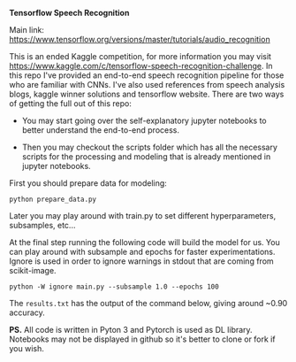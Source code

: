 **Tensorflow Speech Recognition**

Main link: https://www.tensorflow.org/versions/master/tutorials/audio_recognition

This is an ended Kaggle competition, for more information you may visit https://www.kaggle.com/c/tensorflow-speech-recognition-challenge. In this repo I've provided an end-to-end speech recognition pipeline for those who are familiar with CNNs. I've also used references from speech analysis blogs, kaggle winner solutions and tensorflow website. There are two ways of getting the full out of this repo:

- You may start going over the self-explanatory jupyter notebooks to better understand the end-to-end process.

- Then you may checkout the scripts folder which has all the necessary scripts for the processing and modeling that is already mentioned in jupyter notebooks. 

First you should prepare data for modeling:

`python prepare_data.py`

Later you may play around with train.py to set different hyperparameters, subsamples, etc...

At the final step running the following code will build the model for us. You can play around with subsample and epochs for faster experimentations. Ignore is used in order to ignore warnings in stdout that are coming from scikit-image.

`python -W ignore main.py --subsample 1.0 --epochs 100`

The `results.txt` has the output of the command below, giving around ~0.90 accuracy.

**PS.** All code is written in Pyton 3 and Pytorch is used as DL library. Notebooks may not be displayed in github so it's better to clone or fork if you wish.
